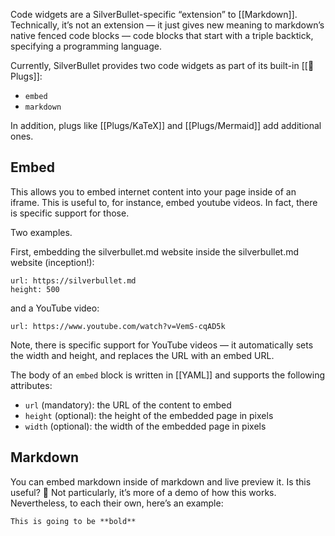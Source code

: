 Code widgets are a SilverBullet-specific “extension” to [[Markdown]]. Technically, it’s not an extension — it just gives new meaning to markdown’s native fenced code blocks — code blocks that start with a triple backtick, specifying a programming language.

Currently, SilverBullet provides two code widgets as part of its built-in [[🔌 Plugs]]:

* `embed`
* `markdown`

In addition, plugs like [[Plugs/KaTeX]] and [[Plugs/Mermaid]] add additional ones.

## Embed
This allows you to embed internet content into your page inside of an iframe. This is useful to, for instance, embed youtube videos. In fact, there is specific support for those.

Two examples.

First, embedding the silverbullet.md website inside the silverbullet.md website (inception!):

```embed
url: https://silverbullet.md
height: 500
```

and a YouTube video: 

```embed
url: https://www.youtube.com/watch?v=VemS-cqAD5k
```

Note, there is specific support for YouTube videos — it automatically sets the width and height, and replaces the URL with an embed URL.

The body of an `embed` block is written in [[YAML]] and supports the following attributes:

* `url` (mandatory): the URL of the content to embed
* `height` (optional): the height of the embedded page in pixels
* `width` (optional): the width of the embedded page in pixels

## Markdown
You can embed markdown inside of markdown and live preview it. Is this useful? 🤷 Not particularly, it’s more of a demo of how this works. Nevertheless, to each their own, here’s an example:

```markdown
This is going to be **bold**
```